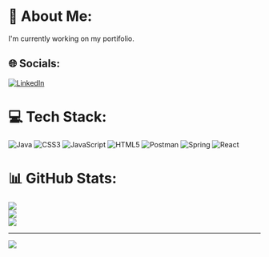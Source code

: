 # 💫 About Me:
I'm currently working on my portifolio. 


## 🌐 Socials:
[![LinkedIn](https://img.shields.io/badge/LinkedIn-%230077B5.svg?logo=linkedin&logoColor=white)](https://linkedin.com/in/https://www.linkedin.com/in/salma-mounes/) 

# 💻 Tech Stack:
![Java](https://img.shields.io/badge/java-%23ED8B00.svg?style=for-the-badge&logo=java&logoColor=white) ![CSS3](https://img.shields.io/badge/css3-%231572B6.svg?style=for-the-badge&logo=css3&logoColor=white) ![JavaScript](https://img.shields.io/badge/javascript-%23323330.svg?style=for-the-badge&logo=javascript&logoColor=%23F7DF1E) ![HTML5](https://img.shields.io/badge/html5-%23E34F26.svg?style=for-the-badge&logo=html5&logoColor=white) ![Postman](https://img.shields.io/badge/Postman-FF6C37?style=for-the-badge&logo=postman&logoColor=white) ![Spring](https://img.shields.io/badge/spring-%236DB33F.svg?style=for-the-badge&logo=spring&logoColor=white) ![React](https://img.shields.io/badge/react-%2320232a.svg?style=for-the-badge&logo=react&logoColor=%2361DAFB)
# 📊 GitHub Stats:
![](https://github-readme-stats.vercel.app/api?username=salma3385&theme=react&hide_border=false&include_all_commits=false&count_private=false)<br/>
![](https://github-readme-streak-stats.herokuapp.com/?user=salma3385&theme=react&hide_border=false)<br/>
![](https://github-readme-stats.vercel.app/api/top-langs/?username=salma3385&theme=react&hide_border=false&include_all_commits=false&count_private=false&layout=compact)

---
[![](https://visitcount.itsvg.in/api?id=salma3385&icon=0&color=0)](https://visitcount.itsvg.in)

<!-- Proudly created with GPRM ( https://gprm.itsvg.in ) -->
